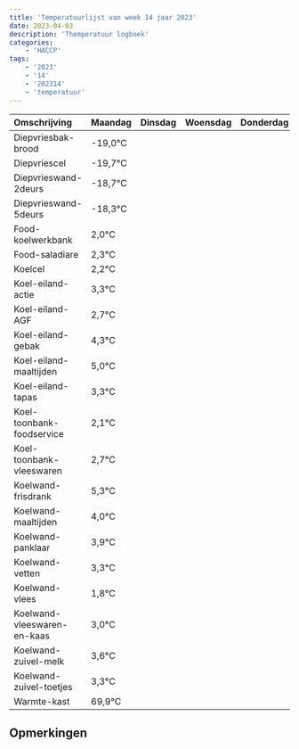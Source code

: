 ```yaml
---
title: 'Temperatuurlijst van week 14 jaar 2023'
date: 2023-04-03
description: 'Themperatuur logboek'
categories:
    - 'HACCP'
tags:
    - '2023'
    - '14'
    - '202314'
    - 'temperatuur'
---
```

|Omschrijving|Maandag|Dinsdag|Woensdag|Donderdag|Vrijdag|Zaterdag|Zondag|
|:---|:---|:---|:---|:---|:---|:---|:---|
|Diepvriesbak-brood|-19,0°C| | | | | | |
|Diepvriescel|-19,7°C| | | | | | |
|Diepvrieswand-2deurs|-18,7°C| | | | | | |
|Diepvrieswand-5deurs|-18,3°C| | | | | | |
|Food-koelwerkbank|2,0°C| | | | | | |
|Food-saladiare|2,3°C| | | | | | |
|Koelcel|2,2°C| | | | | | |
|Koel-eiland-actie|3,3°C| | | | | | |
|Koel-eiland-AGF|2,7°C| | | | | | |
|Koel-eiland-gebak|4,3°C| | | | | | |
|Koel-eiland-maaltijden|5,0°C| | | | | | |
|Koel-eiland-tapas|3,3°C| | | | | | |
|Koel-toonbank-foodservice|2,1°C| | | | | | |
|Koel-toonbank-vleeswaren|2,7°C| | | | | | |
|Koelwand-frisdrank|5,3°C| | | | | | |
|Koelwand-maaltijden|4,0°C| | | | | | |
|Koelwand-panklaar|3,9°C| | | | | | |
|Koelwand-vetten|3,3°C| | | | | | |
|Koelwand-vlees|1,8°C| | | | | | |
|Koelwand-vleeswaren-en-kaas|3,0°C| | | | | | |
|Koelwand-zuivel-melk|3,6°C| | | | | | |
|Koelwand-zuivel-toetjes|3,3°C| | | | | | |
|Warmte-kast|69,9°C| | | | | | |

## Opmerkingen


